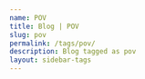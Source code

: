 ```yaml
---
name: POV
title: Blog | POV
slug: pov
permalink: /tags/pov/
description: Blog tagged as pov
layout: sidebar-tags
---
```

